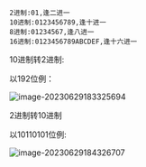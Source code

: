 ```
2进制:01,逢二进一
10进制:0123456789,逢十进一
8进制:01234567,逢八进一
16进制:0123456789ABCDEF,逢十六进一
```

10进制转2进制:

以192位例：

![image-20230629183325694](D:\text1\linux\assets\image-20230629183325694.png) 

2进制转10进制

以10110101位例:

![image-20230629184326707](D:\text1\linux\assets\image-20230629184326707.png) 

